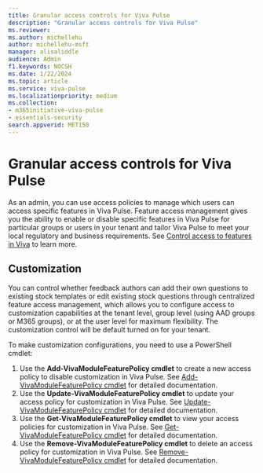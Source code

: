 ```yaml
---
title: Granular access controls for Viva Pulse
description: "Granular access controls for Viva Pulse"
ms.reviewer: 
ms.author: michellehu
author: michellehu-msft
manager: alisaliddle
audience: Admin
f1.keywords: NOCSH
ms.date: 1/22/2024
ms.topic: article
ms.service: viva-pulse
ms.localizationpriority: medium
ms.collection:
- m365initiative-viva-pulse
- essentials-security  
search.appverid: MET150
---
```


# Granular access controls for Viva Pulse

As an admin, you can use access policies to manage which users can access specific features in Viva Pulse. Feature access management gives you the ability to enable or disable specific features in Viva Pulse for particular groups or users in your tenant and tailor Viva Pulse to meet your local regulatory and business requirements. See [Control access to features in Viva](https://go.microsoft.com/fwlink/p/?linkid=2245618) to learn more.

## Customization

You can control whether feedback authors can add their own questions to existing stock templates or edit existing stock questions through centralized feature access management, which allows you to configure access to customization capabilities at the tenant level, group level (using AAD groups or M365 groups), or at the user level for maximum flexibility. The customization control will be default turned on for your tenant.

To make customization configurations, you need to use a PowerShell cmdlet:

1. Use the **Add-VivaModuleFeaturePolicy cmdlet** to create a new access policy to disable customization in Viva Pulse. See [Add-VivaModuleFeaturePolicy cmdlet](/powershell/module/exchange/add-vivamodulefeaturepolicy) for detailed documentation.
2. Use the **Update-VivaModuleFeaturePolicy cmdlet** to update your access policy for customization in Viva Pulse. See [Update-VivaModuleFeaturePolicy cmdlet](/powershell/module/exchange/update-vivamodulefeaturepolicy) for detailed documentation.
3. Use the **Get-VivaModuleFeaturePolicy cmdlet** to view your access policies for customization in Viva Pulse. See [Get-VivaModuleFeaturePolicy cmdlet](/powershell/module/exchange/get-vivamodulefeaturepolicy) for detailed documentation.
4. Use the **Remove-VivaModuleFeaturePolicy cmdlet** to delete an access policy for customization in Viva Pulse. See [Remove-VivaModuleFeaturePolicy cmdlet](/powershell/module/exchange/remove-vivamodulefeaturepolicy) for detailed documentation.
